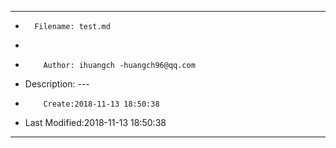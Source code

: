 ___
-       Filename: test.md
- 
-         Author: ihuangch -huangch96@qq.com
-    Description: ---
-         Create:2018-11-13 18:50:38
-  Last Modified:2018-11-13 18:50:38
___


